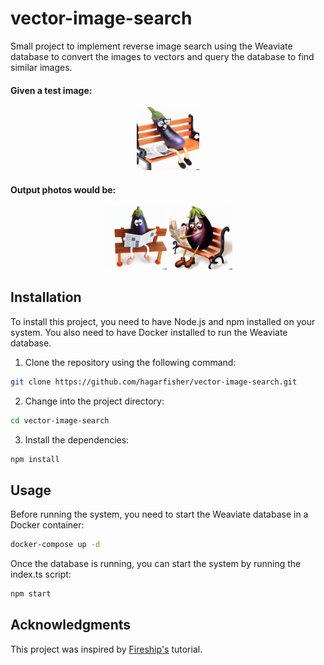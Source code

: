# vector-image-search
Small project to implement reverse image search using the Weaviate database to convert the images to vectors and query the database to find similar images.
#### Given a test image:
<div align="center">
<img src="https://github.com/hagarfisher/vector-image-search/blob/main/test.png?raw=true" width="20%"/>
</div>

#### Output photos would be:
<div align="center">
<img src="https://github.com/hagarfisher/vector-image-search/blob/main/query_results/result_1.png?raw=true" width="20%"/>
<img src="https://github.com/hagarfisher/vector-image-search/blob/main/query_results/result_2.png?raw=true" width="20%"/>
</div>


## Installation
To install this project, you need to have Node.js and npm installed on your system. You also need to have Docker installed to run the Weaviate database.

1. Clone the repository using the following command:
```bash
git clone https://github.com/hagarfisher/vector-image-search.git
```
2. Change into the project directory:
```bash
cd vector-image-search
```
3. Install the dependencies:

```bash
npm install
```

## Usage

Before running the system, you need to start the Weaviate database in a Docker container:
```bash
docker-compose up -d    
```
Once the database is running, you can start the system by running the index.ts script:
```bash
npm start
```

## Acknowledgments
This project was inspired by [Fireship's](https://fireship.io/) tutorial.
